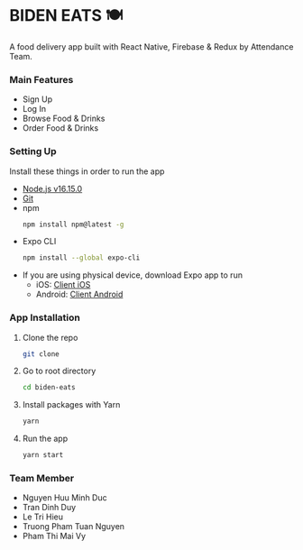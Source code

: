 # BIDEN EATS 🍽
A food delivery app built with React Native, Firebase & Redux by Attendance Team.

### Main Features
- Sign Up
- Log In
- Browse Food & Drinks
- Order Food & Drinks

### Setting Up
Install these things in order to run the app
* [Node.js v16.15.0](https://nodejs.org/fa/blog/release/v16.15.0/)
* [Git](https://git-scm.com/)
* npm
  ```sh
  npm install npm@latest -g
  ```
* Expo CLI 
   ```sh
  npm install --global expo-cli
* If you are using physical device, download Expo app to run
  - iOS: [Client iOS](https://itunes.apple.com/app/apple-store/id982107779)
  - Android: [Client Android](https://play.google.com/store/apps/details?id=host.exp.exponent&referrer=blankexample)


### App Installation
1. Clone the repo 
   ```sh
   git clone 
   ```
2. Go to root directory
   ```sh
   cd biden-eats
   ```
3. Install packages with Yarn
   ```sh
   yarn
   ```
4. Run the app
   ```sh
   yarn start
   ```

  
### Team Member
- Nguyen Huu Minh Duc
- Tran Dinh Duy
- Le Tri Hieu
- Truong Pham Tuan Nguyen
- Pham Thi Mai Vy
